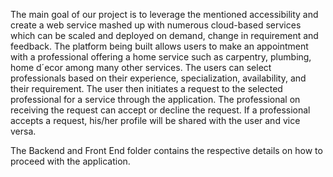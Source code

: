 The main goal of our project is to leverage the mentioned accessibility and create a web service mashed up with numerous cloud-based services which can be scaled and deployed on demand, change in requirement and feedback.
The platform being built allows users to make an appointment with a professional offering a home service such as carpentry, plumbing, home d´ecor among many other services. The users can select professionals based on their experience,
specialization, availability, and their requirement. The user then initiates a request to the selected professional for a service through the application. The professional on
receiving the request can accept or decline the request. If a professional accepts a request, his/her profile will be shared
with the user and vice versa.

The Backend and Front End folder contains the respective details on how to proceed with the application.